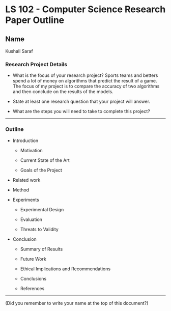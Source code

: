 # LS 102 - Computer Science Research Paper Outline

## Name

Kushall Saraf

### Research Project Details

* What is the focus of your research project?
Sports teams and betters spend a lot of money on algorithms that predict the result of a game. The focus of my project is to compare the accuracy of two algorithms and then conclude on the results of the models. 
  
* State at least one research question that your project will answer.

* What are the steps you will need to take to complete this project?

---

### Outline

* Introduction

     + Motivation

     + Current State of the Art

     + Goals of the Project

* Related work

* Method

* Experiments

     + Experimental Design

     + Evaluation

     + Threats to Validity

* Conclusion

     + Summary of Results

     + Future Work

     + Ethical Implications and Recommendations

     + Conclusions

     + References

---

(Did you remember to write your name at the top of this document?)
